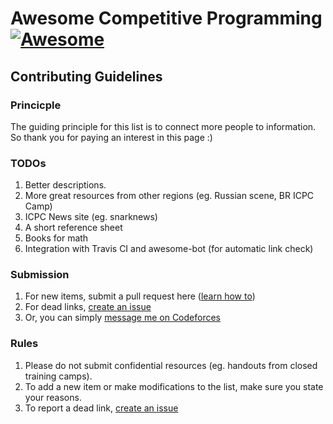 # Awesome Competitive Programming [![Awesome](https://cdn.rawgit.com/sindresorhus/awesome/d7305f38d29fed78fa85652e3a63e154dd8e8829/media/badge.svg)](https://github.com/sindresorhus/awesome)

## Contributing Guidelines

### Princicple
The guiding principle for this list is to connect more people to information.  
So thank you for paying an interest in this page :)

### TODOs
1. Better descriptions.
2. More great resources from other regions (eg. Russian scene, BR ICPC Camp)
3. ICPC News site (eg. snarknews)
4. A short reference sheet
5. Books for math
6. Integration with Travis CI and awesome-bot (for automatic link check)

### Submission
1. For new items, submit a pull request here ([learn how to](https://help.github.com/articles/using-pull-requests/))
2. For dead links, [create an issue](https://github.com/lnishan/awesome-competitive-programming/issues/new)
3. Or, you can simply [message me on Codeforces](http://codeforces.com/usertalk?other=lnishan)

### Rules
1. Please do not submit confidential resources (eg. handouts from closed training camps).
2. To add a new item or make modifications to the list, make sure you state your reasons.
3. To report a dead link, [create an issue](https://github.com/lnishan/awesome-competitive-programming/issues/new)